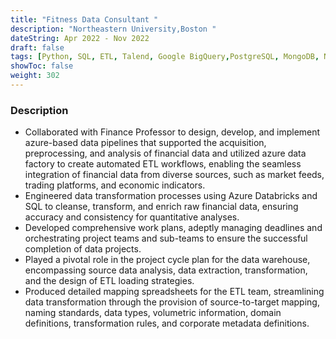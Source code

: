 ```yaml
---
title: "Fitness Data Consultant "
description: "Northeastern University,Boston "
dateString: Apr 2022 - Nov 2022
draft: false
tags: [Python, SQL, ETL, Talend, Google BigQuery,PostgreSQL, MongoDB, NumPy, SciPy, scikit-learn, Matplotlib, Seaborn, Plotly, Tableau, Power BI]
showToc: false
weight: 302
--- 
```


### Description

 
- Collaborated with Finance Professor to design, develop, and implement azure-based data pipelines that supported the acquisition, preprocessing, and analysis of financial data and utilized azure data factory to create automated ETL workflows, enabling the seamless integration of financial data from diverse sources, such as market feeds, trading platforms, and economic indicators.
- Engineered data transformation processes using Azure Databricks and SQL to cleanse, transform, and enrich raw financial data, ensuring accuracy and consistency for quantitative analyses.
- Developed comprehensive work plans, adeptly managing deadlines and orchestrating project teams and sub-teams to ensure the successful completion of data projects.
- Played a pivotal role in the project cycle plan for the data warehouse, encompassing source data analysis, data extraction, transformation, and the design of ETL loading strategies.
- Produced detailed mapping spreadsheets for the ETL team, streamlining data transformation through the provision of source-to-target mapping, naming standards, data types, volumetric information, domain definitions, transformation rules, and corporate metadata definitions.

<!-- - Developed and maintained data pipelines, ensuring the seamless flow of data from source systems to data warehouses for analysis and reporting.
- Implemented ETL processes to clean, transform, and load large datasets, enhancing data quality and making it ready for analysis.
- Conducted exploratory data analysis (EDA) to uncover hidden insights within complex datasets and identify patterns that informed data engineering decisions.
- Collaborated with cross-functional teams to design and optimize data architecture, resulting in more efficient data storage and improved data accessibility for analysis.
- Employed statistical techniques and machine learning models to derive actionable business insights, contributing to data-driven decision-making.
- Designed and created interactive data visualizations and dashboards using tools like Tableau or Power BI to present analytical results effectively.
- Worked on data migration projects, ensuring a smooth transition of data between systems while minimizing downtime and data loss.
- Utilized cloud platforms like AWS to set up scalable and cost-effective data infrastructure, supporting both data engineering and analysis needs.
- Automated routine data engineering tasks, saving time and reducing the risk of errors, allowing for faster data delivery to analysts. -->